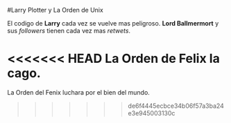
#Larry Plotter y La Orden de Unix

El codigo de **Larry** cada vez se vuelve mas peligroso.
**Lord Ballmermort** y sus *followers* tienen cada vez mas *retwets*.

<<<<<<< HEAD
La Orden de Felix la cago.
=======
La Orden del Fenix luchara por el bien del mundo.
>>>>>>> de6f4445ecbce34b06f57a3ba24e3e945003130c
